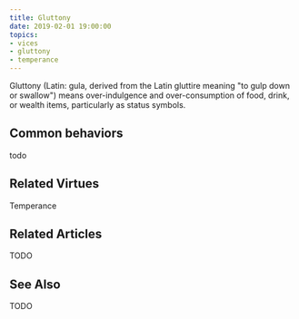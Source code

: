 ```yaml
---
title: Gluttony
date: 2019-02-01 19:00:00
topics: 
- vices
- gluttony
- temperance
---
```


Gluttony (Latin: gula, derived from the Latin gluttire meaning "to gulp down or
swallow") means over-indulgence and over-consumption of food, drink, or wealth
items, particularly as status symbols. 

## Common behaviors
todo

## Related Virtues
Temperance

## Related Articles
TODO

## See Also
TODO

